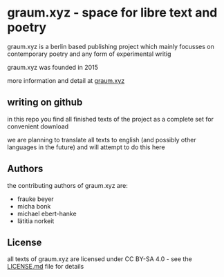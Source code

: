 # graum.xyz - space for libre text and poetry

graum.xyz is a berlin based publishing project which mainly focusses on contemporary poetry and any form of experimental writig

graum.xyz was founded in 2015

more information and detail at [graum.xyz](https://www.graum.xyz)

## writing on github

in this repo you find all finished texts of the project as a complete set for convenient download

we are planning to translate all texts to english (and possibly other languages in the future) and will attempt to do this here

## Authors

the contributing authors of graum.xyz are:
- frauke beyer
- micha bonk
- michael ebert-hanke
- lätitia norkeit

## License

all texts of graum.xyz are licensed under CC BY-SA 4.0 - see the [LICENSE.md](LICENSE.md) file for details